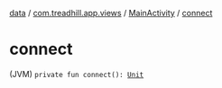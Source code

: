 [data](../../index.md) / [com.treadhill.app.views](../index.md) / [MainActivity](index.md) / [connect](./connect.md)

# connect

(JVM) `private fun connect(): `[`Unit`](https://kotlinlang.org/api/latest/jvm/stdlib/kotlin/-unit/index.html)